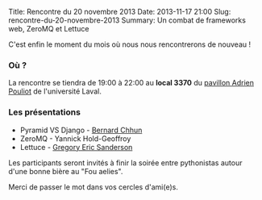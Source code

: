 Title: Rencontre du 20 novembre 2013
Date: 2013-11-17 21:00
Slug: rencontre-du-20-novembre-2013
Summary: Un combat de frameworks web, ZeroMQ et Lettuce

C'est enfin le moment du mois où nous nous rencontrerons de nouveau !

### Où ?

La rencontre se tiendra de 19:00 à 22:00 au **local 3370** du [pavillon Adrien Pouliot](https://maps.google.ca/maps?ie=UTF-8&q=Pavillon+Adrien-Pouliot,+Universit%C3%A9+Laval&fb=1&gl=ca&hq=universit%C3%A9+laval+adrien-pouliot&hnear=0x4cb8968a05db8893:0x8fc52d63f0e83a03,Qu%C3%A9bec,+QC&cid=0,0,14577366830005441513&ei=w7NYUuDlFNKq4AOm-oGoDw&ved=0CIwBEPwSMAo) de l'université Laval.

### Les présentations

<ul class="disc">
    <li>
        Pyramid VS Django - <a href="https://twitter.com/bechhun" >Bernard Chhun</a>
    </li>
    <li>
        ZeroMQ - Yannick Hold-Geoffroy
    </li>
    <li>
        Lettuce - <a href="https://twitter.com/gelendir" >Gregory Eric Sanderson</a>
    </li>
</ul>

Les participants seront invités à finir la soirée entre pythonistas autour d'une bonne bière au "Fou aelies".

Merci de passer le mot dans vos cercles d'ami(e)s.
